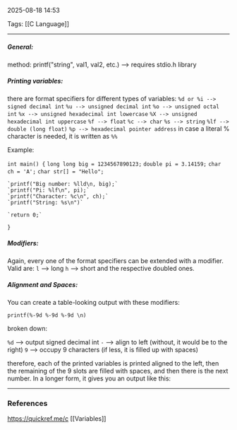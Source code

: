 2025-08-18 14:53

Tags: [[C Language]]

------------------------------------------------
##### General:
method: printf("string", val1, val2, etc.)
--> requires stdio.h library

##### Printing variables:
there are format specifiers for different types of variables:
	`%d or %i --> signed decimal int`
	`%u --> unsigned decimal int`
	`%o --> unsigned octal int`
	`%x --> unsigned hexadecimal int lowercase`
	`%X --> unsigned hexadecimal int uppercase`
	`%f --> float`
	`%c --> char`
	`%s --> string`
	`%lf --> double (long float)` 
	`%p --> hexadecimal pointer address`
in case a literal % character is needed, it is written as `%%`

Example:

`int main() {`
	`long long big = 1234567890123;`
	`double pi = 3.14159;`
	`char ch = 'A';`
	`char str[] = "Hello";`

	`printf("Big number: %lld\n, big);`
	`printf("Pi: %lf\n", pi);`
	`printf("Character: %c\n", ch);`
	`printf("String: %s\n")`

	`return 0;`
`}`

##### Modifiers:
Again, every one of the format specifiers can be extended with a modifier. Valid are:
`l` --> long
`h` --> short
and the respective doubled ones.

##### Alignment and Spaces:
You can create a table-looking output with these modifiers:

`printf(%-9d %-9d %-9d \n)`

broken down:

`%d` --> output signed decimal int
`-` --> align to left (without, it would be to the right)
`9` --> occupy 9 characters (if less, it is filled up with spaces)

therefore, each of the printed variables is printed aligned to the left, then the remaining of the 9 slots are filled with spaces, and then there is the next number. In a longer form, it gives you an output like this:




------------------------------------------------------
### References
https://quickref.me/c
[[Variables]]
